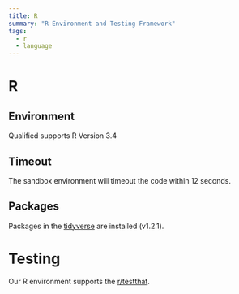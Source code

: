 ```yaml
---
title: R
summary: "R Environment and Testing Framework"
tags:
  - r
  - language
---
```


# R

## Environment

Qualified supports R Version 3.4

## Timeout

The sandbox environment will timeout the code within 12 seconds.

## Packages

Packages in the [tidyverse](https://www.tidyverse.org/) are installed (v1.2.1).

# Testing

Our R environment supports the [r/testthat](/reference/languages/r/testthat).
